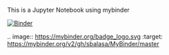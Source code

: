 This is a Jupyter Notebook using mybinder

[![Binder](https://mybinder.org/badge_logo.svg)](https://mybinder.org/v2/gh/sbalasa/MyBinder/master)

.. image:: https://mybinder.org/badge_logo.svg
 :target: https://mybinder.org/v2/gh/sbalasa/MyBinder/master
 

